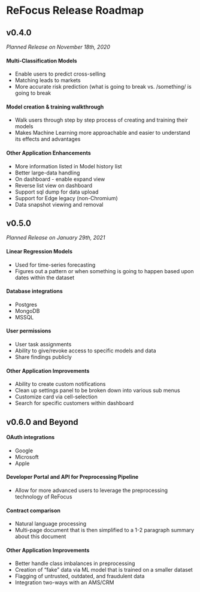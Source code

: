 # ReFocus Release Roadmap

## v0.4.0

_Planned Release on November 18th, 2020_

#### Multi-Classification Models

- Enable users to predict cross-selling
- Matching leads to markets
- More accurate risk prediction (what is going to break vs. /something/ is going to break

#### Model creation & training walkthrough

- Walk users through step by step process of creating and training their models
- Makes Machine Learning more approachable and easier to understand its effects and advantages

#### Other Application Enhancements

- More information listed in Model history list
- Better large-data handling
- On dashboard - enable expand view
- Reverse list view on dashboard
- Support sql dump for data upload
- Support for Edge legacy (non-Chromium)
- Data snapshot viewing and removal

## v0.5.0

_Planned Release on January 29th, 2021_

#### Linear Regression Models

- Used for time-series forecasting
- Figures out a pattern or when something is going to happen based upon dates within the dataset

#### Database integrations

- Postgres
- MongoDB
- MSSQL

#### User permissions

- User task assignments
- Ability to give/revoke access to specific models and data
- Share findings publicly

#### Other Application Improvements

- Ability to create custom notifications
- Clean up settings panel to be broken down into various sub menus
- Customize card via cell-selection
- Search for specific customers within dashboard

## v0.6.0 and Beyond

#### OAuth integrations

- Google
- Microsoft
- Apple

#### Developer Portal and API for Preprocessing Pipeline

- Allow for more advanced users to leverage the preprocessing technology of ReFocus

#### Contract comparison

- Natural language processing
- Multi-page document that is then simplified to a 1-2 paragraph summary about this document

#### Other Application Improvements

- Better handle class imbalances in preprocessing
- Creation of “fake” data via ML model that is trained on a smaller dataset
- Flagging of untrusted, outdated, and fraudulent data
- Integration two-ways with an AMS/CRM
